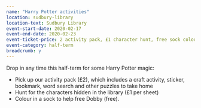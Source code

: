```yaml
---
name: "Harry Potter activities"
location: sudbury-library
location-text: Sudbury Library
event-start-date: 2020-02-17
event-end-date: 2020-02-23
event-ticket-price: 2 activity pack, £1 character hunt, free sock colouring
event-category: half-term
breadcrumb: y
---
```


Drop in any time this half-term for some Harry Potter magic:

* Pick up our activity pack (£2), which includes a craft activity, sticker, bookmark, word search and other puzzles to take home
* Hunt for the characters hidden in the library (£1 per sheet)
* Colour in a sock to help free Dobby (free).
